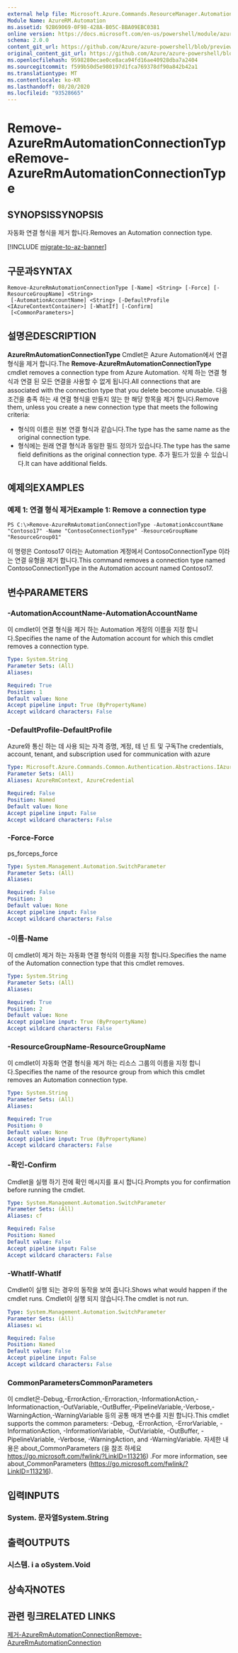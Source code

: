 ```yaml
---
external help file: Microsoft.Azure.Commands.ResourceManager.Automation.dll-Help.xml
Module Name: AzureRM.Automation
ms.assetid: 92B69069-0F98-428A-B05C-BBA09EBC0381
online version: https://docs.microsoft.com/en-us/powershell/module/azurerm.automation/remove-azurermautomationconnectiontype
schema: 2.0.0
content_git_url: https://github.com/Azure/azure-powershell/blob/preview/src/ResourceManager/Automation/Commands.Automation/help/Remove-AzureRmAutomationConnectionType.md
original_content_git_url: https://github.com/Azure/azure-powershell/blob/preview/src/ResourceManager/Automation/Commands.Automation/help/Remove-AzureRmAutomationConnectionType.md
ms.openlocfilehash: 9598280ecae0ce8aca94fd16ae40928dba7a2404
ms.sourcegitcommit: f599b50d5e980197d1fca769378df90a842b42a1
ms.translationtype: MT
ms.contentlocale: ko-KR
ms.lasthandoff: 08/20/2020
ms.locfileid: "93528665"
---
```

# <span data-ttu-id="5867d-101">Remove-AzureRmAutomationConnectionType</span><span class="sxs-lookup"><span data-stu-id="5867d-101">Remove-AzureRmAutomationConnectionType</span></span>

## <span data-ttu-id="5867d-102">SYNOPSIS</span><span class="sxs-lookup"><span data-stu-id="5867d-102">SYNOPSIS</span></span>
<span data-ttu-id="5867d-103">자동화 연결 형식을 제거 합니다.</span><span class="sxs-lookup"><span data-stu-id="5867d-103">Removes an Automation connection type.</span></span>

[!INCLUDE [migrate-to-az-banner](../../includes/migrate-to-az-banner.md)]

## <span data-ttu-id="5867d-104">구문과</span><span class="sxs-lookup"><span data-stu-id="5867d-104">SYNTAX</span></span>

```
Remove-AzureRmAutomationConnectionType [-Name] <String> [-Force] [-ResourceGroupName] <String>
 [-AutomationAccountName] <String> [-DefaultProfile <IAzureContextContainer>] [-WhatIf] [-Confirm]
 [<CommonParameters>]
```

## <span data-ttu-id="5867d-105">설명은</span><span class="sxs-lookup"><span data-stu-id="5867d-105">DESCRIPTION</span></span>
<span data-ttu-id="5867d-106">**AzureRmAutomationConnectionType** Cmdlet은 Azure Automation에서 연결 형식을 제거 합니다.</span><span class="sxs-lookup"><span data-stu-id="5867d-106">The **Remove-AzureRmAutomationConnectionType** cmdlet removes a connection type from Azure Automation.</span></span>
<span data-ttu-id="5867d-107">삭제 하는 연결 형식과 연결 된 모든 연결을 사용할 수 없게 됩니다.</span><span class="sxs-lookup"><span data-stu-id="5867d-107">All connections that are associated with the connection type that you delete become unusable.</span></span>
<span data-ttu-id="5867d-108">다음 조건을 충족 하는 새 연결 형식을 만들지 않는 한 해당 항목을 제거 합니다.</span><span class="sxs-lookup"><span data-stu-id="5867d-108">Remove them, unless you create a new connection type that meets the following criteria:</span></span> 
- <span data-ttu-id="5867d-109">형식의 이름은 원본 연결 형식과 같습니다.</span><span class="sxs-lookup"><span data-stu-id="5867d-109">The type has the same name as the original connection type.</span></span> 
- <span data-ttu-id="5867d-110">형식에는 원래 연결 형식과 동일한 필드 정의가 있습니다.</span><span class="sxs-lookup"><span data-stu-id="5867d-110">The type has the same field definitions as the original connection type.</span></span>
<span data-ttu-id="5867d-111">추가 필드가 있을 수 있습니다.</span><span class="sxs-lookup"><span data-stu-id="5867d-111">It can have additional fields.</span></span>

## <span data-ttu-id="5867d-112">예제의</span><span class="sxs-lookup"><span data-stu-id="5867d-112">EXAMPLES</span></span>

### <span data-ttu-id="5867d-113">예제 1: 연결 형식 제거</span><span class="sxs-lookup"><span data-stu-id="5867d-113">Example 1: Remove a connection type</span></span>
```
PS C:\>Remove-AzureRmAutomationConnectionType -AutomationAccountName "Contoso17" -Name "ContosoConnectionType" -ResourceGroupName "ResourceGroup01"
```

<span data-ttu-id="5867d-114">이 명령은 Contoso17 이라는 Automation 계정에서 ContosoConnectionType 이라는 연결 유형을 제거 합니다.</span><span class="sxs-lookup"><span data-stu-id="5867d-114">This command removes a connection type named ContosoConnectionType in the Automation account named Contoso17.</span></span>

## <span data-ttu-id="5867d-115">변수</span><span class="sxs-lookup"><span data-stu-id="5867d-115">PARAMETERS</span></span>

### <span data-ttu-id="5867d-116">-AutomationAccountName</span><span class="sxs-lookup"><span data-stu-id="5867d-116">-AutomationAccountName</span></span>
<span data-ttu-id="5867d-117">이 cmdlet이 연결 형식을 제거 하는 Automation 계정의 이름을 지정 합니다.</span><span class="sxs-lookup"><span data-stu-id="5867d-117">Specifies the name of the Automation account for which this cmdlet removes a connection type.</span></span>

```yaml
Type: System.String
Parameter Sets: (All)
Aliases:

Required: True
Position: 1
Default value: None
Accept pipeline input: True (ByPropertyName)
Accept wildcard characters: False
```

### <span data-ttu-id="5867d-118">-DefaultProfile</span><span class="sxs-lookup"><span data-stu-id="5867d-118">-DefaultProfile</span></span>
<span data-ttu-id="5867d-119">Azure와 통신 하는 데 사용 되는 자격 증명, 계정, 테 넌 트 및 구독</span><span class="sxs-lookup"><span data-stu-id="5867d-119">The credentials, account, tenant, and subscription used for communication with azure</span></span>

```yaml
Type: Microsoft.Azure.Commands.Common.Authentication.Abstractions.IAzureContextContainer
Parameter Sets: (All)
Aliases: AzureRmContext, AzureCredential

Required: False
Position: Named
Default value: None
Accept pipeline input: False
Accept wildcard characters: False
```

### <span data-ttu-id="5867d-120">-Force</span><span class="sxs-lookup"><span data-stu-id="5867d-120">-Force</span></span>
<span data-ttu-id="5867d-121">ps_force</span><span class="sxs-lookup"><span data-stu-id="5867d-121">ps_force</span></span>

```yaml
Type: System.Management.Automation.SwitchParameter
Parameter Sets: (All)
Aliases:

Required: False
Position: 3
Default value: None
Accept pipeline input: False
Accept wildcard characters: False
```

### <span data-ttu-id="5867d-122">-이름</span><span class="sxs-lookup"><span data-stu-id="5867d-122">-Name</span></span>
<span data-ttu-id="5867d-123">이 cmdlet이 제거 하는 자동화 연결 형식의 이름을 지정 합니다.</span><span class="sxs-lookup"><span data-stu-id="5867d-123">Specifies the name of the Automation connection type that this cmdlet removes.</span></span>

```yaml
Type: System.String
Parameter Sets: (All)
Aliases:

Required: True
Position: 2
Default value: None
Accept pipeline input: True (ByPropertyName)
Accept wildcard characters: False
```

### <span data-ttu-id="5867d-124">-ResourceGroupName</span><span class="sxs-lookup"><span data-stu-id="5867d-124">-ResourceGroupName</span></span>
<span data-ttu-id="5867d-125">이 cmdlet이 자동화 연결 형식을 제거 하는 리소스 그룹의 이름을 지정 합니다.</span><span class="sxs-lookup"><span data-stu-id="5867d-125">Specifies the name of the resource group from which this cmdlet removes an Automation connection type.</span></span>

```yaml
Type: System.String
Parameter Sets: (All)
Aliases:

Required: True
Position: 0
Default value: None
Accept pipeline input: True (ByPropertyName)
Accept wildcard characters: False
```

### <span data-ttu-id="5867d-126">-확인</span><span class="sxs-lookup"><span data-stu-id="5867d-126">-Confirm</span></span>
<span data-ttu-id="5867d-127">Cmdlet을 실행 하기 전에 확인 메시지를 표시 합니다.</span><span class="sxs-lookup"><span data-stu-id="5867d-127">Prompts you for confirmation before running the cmdlet.</span></span>

```yaml
Type: System.Management.Automation.SwitchParameter
Parameter Sets: (All)
Aliases: cf

Required: False
Position: Named
Default value: False
Accept pipeline input: False
Accept wildcard characters: False
```

### <span data-ttu-id="5867d-128">-WhatIf</span><span class="sxs-lookup"><span data-stu-id="5867d-128">-WhatIf</span></span>
<span data-ttu-id="5867d-129">Cmdlet이 실행 되는 경우의 동작을 보여 줍니다.</span><span class="sxs-lookup"><span data-stu-id="5867d-129">Shows what would happen if the cmdlet runs.</span></span>
<span data-ttu-id="5867d-130">Cmdlet이 실행 되지 않습니다.</span><span class="sxs-lookup"><span data-stu-id="5867d-130">The cmdlet is not run.</span></span>

```yaml
Type: System.Management.Automation.SwitchParameter
Parameter Sets: (All)
Aliases: wi

Required: False
Position: Named
Default value: False
Accept pipeline input: False
Accept wildcard characters: False
```

### <span data-ttu-id="5867d-131">CommonParameters</span><span class="sxs-lookup"><span data-stu-id="5867d-131">CommonParameters</span></span>
<span data-ttu-id="5867d-132">이 cmdlet은-Debug,-ErrorAction,-Erroraction,-InformationAction,-Informationaction,-OutVariable,-OutBuffer,-PipelineVariable,-Verbose,-WarningAction,-WarningVariable 등의 공통 매개 변수를 지원 합니다.</span><span class="sxs-lookup"><span data-stu-id="5867d-132">This cmdlet supports the common parameters: -Debug, -ErrorAction, -ErrorVariable, -InformationAction, -InformationVariable, -OutVariable, -OutBuffer, -PipelineVariable, -Verbose, -WarningAction, and -WarningVariable.</span></span> <span data-ttu-id="5867d-133">자세한 내용은 about_CommonParameters (을 참조 하세요 https://go.microsoft.com/fwlink/?LinkID=113216) .</span><span class="sxs-lookup"><span data-stu-id="5867d-133">For more information, see about_CommonParameters (https://go.microsoft.com/fwlink/?LinkID=113216).</span></span>

## <span data-ttu-id="5867d-134">입력</span><span class="sxs-lookup"><span data-stu-id="5867d-134">INPUTS</span></span>

### <span data-ttu-id="5867d-135">System. 문자열</span><span class="sxs-lookup"><span data-stu-id="5867d-135">System.String</span></span>

## <span data-ttu-id="5867d-136">출력</span><span class="sxs-lookup"><span data-stu-id="5867d-136">OUTPUTS</span></span>

### <span data-ttu-id="5867d-137">시스템. i a o</span><span class="sxs-lookup"><span data-stu-id="5867d-137">System.Void</span></span>

## <span data-ttu-id="5867d-138">상속자</span><span class="sxs-lookup"><span data-stu-id="5867d-138">NOTES</span></span>

## <span data-ttu-id="5867d-139">관련 링크</span><span class="sxs-lookup"><span data-stu-id="5867d-139">RELATED LINKS</span></span>

[<span data-ttu-id="5867d-140">제거-AzureRmAutomationConnection</span><span class="sxs-lookup"><span data-stu-id="5867d-140">Remove-AzureRmAutomationConnection</span></span>](./Remove-AzureRMAutomationConnection.md)


